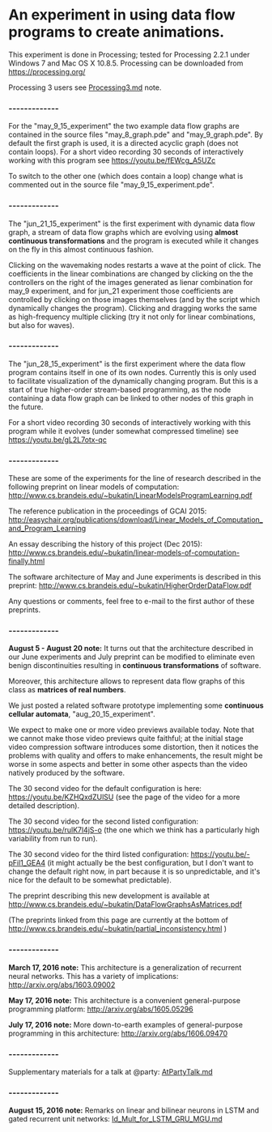 
An experiment in using data flow programs to create animations.
===============================================================

This experiment is done in Processing;
tested for Processing 2.2.1
under Windows 7 and Mac OS X 10.8.5.
Processing can be downloaded from
https://processing.org/

Processing 3 users see [Processing3.md](Processing3.md) note.

### -------------

For the "may_9_15_experiment"
the two example data flow graphs are contained in the source files
"may_8_graph.pde" and "may_9_graph.pde". By default the first graph is
used, it is a directed acyclic graph (does not contain loops). 
For a short video recording 30 seconds of interactively working
with this program see https://youtu.be/fEWcg_A5UZc

To switch to the other one (which does contain a loop)
change what is commented out in the source file "may_9_15_experiment.pde".

### -------------

The "jun_21_15_experiment" is the first experiment with
dynamic data flow graph, a stream of data flow graphs
which are evolving using **almost continuous transformations**
and the program is executed while it changes on the fly in this almost
continuous fashion.

Clicking on the wavemaking nodes restarts a wave at the point of
click. The coefficients in the linear combinations are changed
by clicking on the
the controllers on the right of the images generated
as lienar combination for may_9 experiment,
and for jun_21 experiment those coefficients are controlled
by clicking on those images themselves (and by the script
which dynamically changes the program). Clicking and dragging
works the same as high-frequency multiple clicking 
(try it not only for linear
combinations, but also for waves).

### -------------

The "jun_28_15_experiment" is the first experiment where the
data flow program contains itself in one of its own nodes.
Currently this is only used to facilitate visualization
of the dynamically changing program. But this is a start
of true higher-order stream-based programming, as the
node containing a data flow graph can be linked to
other nodes of this graph in the future.

For a short video recording 30 seconds of interactively 
working with this program while it evolves (under
somewhat compressed timeline) see 
https://youtu.be/gL2L7otx-qc

### -------------

These are some of the experiments for the line of research described
in the following preprint on linear models of computation: 
http://www.cs.brandeis.edu/~bukatin/LinearModelsProgramLearning.pdf

The reference publication in the proceedings of GCAI 2015:
http://easychair.org/publications/download/Linear_Models_of_Computation_and_Program_Learning

An essay describing the history of this project (Dec 2015):
http://www.cs.brandeis.edu/~bukatin/linear-models-of-computation-finally.html

The software architecture of May and June experiments is described in
this preprint: http://www.cs.brandeis.edu/~bukatin/HigherOrderDataFlow.pdf

Any questions or comments, feel free to e-mail to the first author
of these preprints.

### -------------

**August 5 - August 20 note:** It turns out that the architecture described
in our June experiments and July preprint can be modified to
eliminate even benign discontinuities resulting in
**continuous transformations** of software.

Moreover, this architecture allows to represent data flow graphs
of this class as **matrices of real numbers**.

We just posted a related software prototype implementing
some **continuous cellular automata**, "aug_20_15_experiment".

We expect to make one or more video previews available today.
Note that we cannot make those video previews quite faithful;
at the initial stage video compression software introduces
some distortion, then it notices the problems with quality
and offers to make enhancements, the result might be worse in
some aspects and better in some other aspects than the video
natively produced by the software.

The 30 second video for the default configuration is here:
https://youtu.be/KZHQxdZUlSU (see the page of the video for
a more detailed description).

The 30 second video for the second listed configuration:
https://youtu.be/rulK7l4jS-o (the one which we think has
a particularly high variability from run to run).

The 30 second video for the third listed configuration:
https://youtu.be/-pFil1_GEA4 (it might actually be the best
configuration, but I don't want to change the default right now,
in part because it is so unpredictable, and it's nice for
the default to be somewhat predictable).

The preprint describing this new development is available at
http://www.cs.brandeis.edu/~bukatin/DataFlowGraphsAsMatrices.pdf

(The preprints linked from this page are currently at the bottom of
http://www.cs.brandeis.edu/~bukatin/partial_inconsistency.html )

### -------------

**March 17, 2016 note:** This architecture is a generalization of
recurrent neural networks. This has a variety of implications:
http://arxiv.org/abs/1603.09002

**May 17, 2016 note:** This architecture is a convenient general-purpose
programming platform: http://arxiv.org/abs/1605.05296

**July 17, 2016 note:** More down-to-earth examples of general-purpose
programming in this architecture: http://arxiv.org/abs/1606.09470

### -------------

Supplementary materials for a talk at @party: [AtPartyTalk.md](AtPartyTalk.md)

### -------------

**August 15, 2016 note:** Remarks on linear and bilinear neurons in LSTM and gated recurrent unit networks: [Id_Mult_for_LSTM_GRU_MGU.md](Id_Mult_for_LSTM_GRU_MGU.md)


